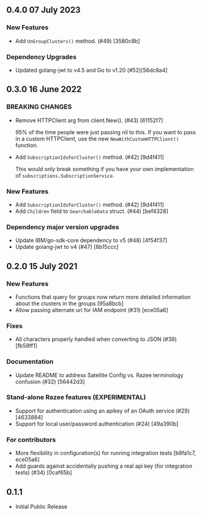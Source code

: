 ## 0.4.0 07 July 2023
### New Features
- Add `UnGroupClusters()` method. (#49) [3580c8b]

### Dependency Upgrades
- Updated golang-jwt to v4.5 and Go to v1.20 (#52)[56dc8a4]
## 0.3.0 16 June 2022

### **BREAKING CHANGES**
- Remove HTTPClient arg from client.New(). (#43) [61152f7]

  95% of the time people were just passing nil to this. If you want to pass in a custom HTTPClient, use the new `NewWithCustomHTTPClient()` function.
- Add `SubscriptionIdsForCluster()` method. (#42) [9d4f411]

  This would only break something if you have your own implementation of `subscriptions.SubscriptionService`.
### New Features
- Add `SubscriptionIdsForCluster()` method. (#42) [9d4f411]
- Add `Children` field to `SearchableData` struct. (#44) [bef4328]
### Dependency major version upgrades
- Update IBM/go-sdk-core dependency to v5 (#48) [4f54f37]
- Update golang-jwt to v4 (#47) [8b15ccc]

## 0.2.0 15 July 2021

### New Features
- Functions that query for groups now return more detailed information about the clusters in the groups [95a8bcb]
- Allow passing alternate url for IAM endpoint (#31) [ece05a6]

### Fixes
- All characters properly handled when converting to JSON (#39) [fb58ff1]

### Documentation
- Update README to address Satellite Config vs. Razee terminology confusion (#32) [56442d3]

### Stand-alone Razee features (EXPERIMENTAL)
- Support for authentication using an apikey of an OAuth service (#29) [4633884]
- Support for local user/password authentication (#24) [49a390b]

### For contributors
- More flexibility in configuration(s) for running integration tests [b8fa1c7, ece05a6]
- Add guards against accidentally pushing a real api key (for integration tests) (#34) [0caf65b]

## 0.1.1

- Initial Public Release